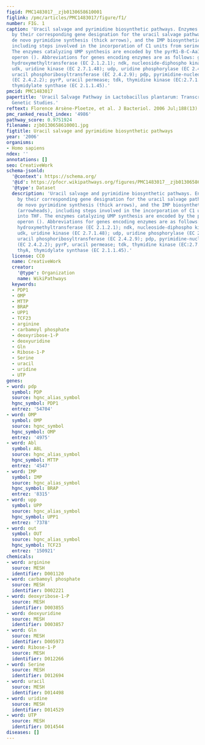 ```yaml
---
figid: PMC1483017__zjb0130658610001
figlink: /pmc/articles/PMC1483017/figure/f1/
number: FIG. 1
caption: 'Uracil salvage and pyrimidine biosynthetic pathways. Enzymes are identified
  by their corresponding gene designation for the uracil salvage pathway (thin arrows),
  de novo pyrimidine synthesis (thick arrows), and the IMP biosynthetic pathway (arrowheads),
  including steps involved in the incorporation of C1 units from serine into THF.
  The enzymes catalyzing UMP synthesis are encoded by the pyrR1-B-C-Aa1-Ab1-D-F-E
  operon (). Abbreviations for genes encoding enzymes are as follows: glyA, serine
  hydroxymethyltransferase (EC 2.1.2.1); ndk, nucleoside-diphospho kinase (EC 2.7.4.14);
  udk, uridine kinase (EC 2.7.1.48); udp, uridine phosphorylase (EC 2.4.2.3); upp,
  uracil phosphoribosyltransferase (EC 2.4.2.9); pdp, pyrimidine-nucleoside phosphorylase
  (EC 2.4.2.2); pyrP, uracil permease; tdk, thymidine kinase (EC:2.7.1.21); and thyA,
  thymidylate synthase (EC 2.1.1.45).'
pmcid: PMC1483017
papertitle: 'Uracil Salvage Pathway in Lactobacillus plantarum: Transcription and
  Genetic Studies.'
reftext: Florence Arsène-Ploetze, et al. J Bacteriol. 2006 Jul;188(13):4777-4786.
pmc_ranked_result_index: '4986'
pathway_score: 0.9751924
filename: zjb0130658610001.jpg
figtitle: Uracil salvage and pyrimidine biosynthetic pathways
year: '2006'
organisms:
- Homo sapiens
ndex: ''
annotations: []
seo: CreativeWork
schema-jsonld:
  '@context': https://schema.org/
  '@id': https://pfocr.wikipathways.org/figures/PMC1483017__zjb0130658610001.html
  '@type': Dataset
  description: 'Uracil salvage and pyrimidine biosynthetic pathways. Enzymes are identified
    by their corresponding gene designation for the uracil salvage pathway (thin arrows),
    de novo pyrimidine synthesis (thick arrows), and the IMP biosynthetic pathway
    (arrowheads), including steps involved in the incorporation of C1 units from serine
    into THF. The enzymes catalyzing UMP synthesis are encoded by the pyrR1-B-C-Aa1-Ab1-D-F-E
    operon (). Abbreviations for genes encoding enzymes are as follows: glyA, serine
    hydroxymethyltransferase (EC 2.1.2.1); ndk, nucleoside-diphospho kinase (EC 2.7.4.14);
    udk, uridine kinase (EC 2.7.1.48); udp, uridine phosphorylase (EC 2.4.2.3); upp,
    uracil phosphoribosyltransferase (EC 2.4.2.9); pdp, pyrimidine-nucleoside phosphorylase
    (EC 2.4.2.2); pyrP, uracil permease; tdk, thymidine kinase (EC:2.7.1.21); and
    thyA, thymidylate synthase (EC 2.1.1.45).'
  license: CC0
  name: CreativeWork
  creator:
    '@type': Organization
    name: WikiPathways
  keywords:
  - PDP1
  - OMP
  - MTTP
  - BRAP
  - UPP1
  - TCF23
  - arginine
  - carbamoyl phosphate
  - deoxyribose-1-P
  - deoxyuridine
  - Gln
  - Ribose-1-P
  - Serine
  - uracil
  - uridine
  - UTP
genes:
- word: pdp
  symbol: PDP
  source: hgnc_alias_symbol
  hgnc_symbol: PDP1
  entrez: '54704'
- word: OMP
  symbol: OMP
  source: hgnc_symbol
  hgnc_symbol: OMP
  entrez: '4975'
- word: Abl
  symbol: ABL
  source: hgnc_alias_symbol
  hgnc_symbol: MTTP
  entrez: '4547'
- word: IMP
  symbol: IMP
  source: hgnc_alias_symbol
  hgnc_symbol: BRAP
  entrez: '8315'
- word: upp
  symbol: UPP
  source: hgnc_alias_symbol
  hgnc_symbol: UPP1
  entrez: '7378'
- word: out
  symbol: OUT
  source: hgnc_alias_symbol
  hgnc_symbol: TCF23
  entrez: '150921'
chemicals:
- word: arginine
  source: MESH
  identifier: D001120
- word: carbamoyl phosphate
  source: MESH
  identifier: D002221
- word: deoxyribose-1-P
  source: MESH
  identifier: D003855
- word: deoxyuridine
  source: MESH
  identifier: D003857
- word: Gln
  source: MESH
  identifier: D005973
- word: Ribose-1-P
  source: MESH
  identifier: D012266
- word: Serine
  source: MESH
  identifier: D012694
- word: uracil
  source: MESH
  identifier: D014498
- word: uridine
  source: MESH
  identifier: D014529
- word: UTP
  source: MESH
  identifier: D014544
diseases: []
---
```

